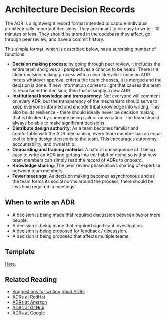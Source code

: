 # Architecture Decision Records

The ADR is a lightweight record format intended to capture individual architecturally important decisions. They are meant to be easy to write - 10 minutes or less. They should be stored in the codebase they affect, go through peer review, and have a commit history.

This simple format, which is described below, has a surprising number of functions:

* **Decision making process**: by going through peer review, it includes the entire team and gives all perspectives a chance to be heard. There is a clear decision making process with a clear lifecycle - once an ADR meets whatever approval criteria the team chooses, it is merged and the decision is done. If new information comes to light that causes the team to reconsider the decision, then that is simply a new ADR.
* **Institutional knowledge and transparency**: Not everyone will comment on every ADR, but the transparency of the mechanism should serve to keep everyone informed and encode tribal knowledge into writing. This also builds resilience - there should ideally never be decision making that is blocked by someone being sick or on vacation. The team should always be able to make significant decisions.
* **Distribute design authority**: As a team becomes familiar and comfortable with the ADR mechanism, every team member has an equal tool to bring design decisions to the team. This encourages autonomy, accountability, and ownership.
* **Onboarding and training material**: A natural consequence of it being easy to write an ADR and getting into the habit of doing so is that new team members can simply read the record of ADRs to onboard.
* **Knowledge sharing**: The peer review phase allows sharing of expertise between team members.
* **Fewer meetings**: As decision making becomes asynchronous and as the team forms its social norms around the process, there should be less time required in meetings.

## When to write an ADR

* A decision is being made that required discussion between two or more people.
* A decision is being made that required significant investigation.
* A decision is being proposed for feedback / discussion.
* A decision is being proposed that affects multiple teams.

## Template

[Here](template.md).

## Related Reading

* [Suggestions for writing good ADRs](https://github.com/joelparkerhenderson/architecture-decision-record?tab=readme-ov-file#suggestions-for-writing-good-adrs)
* [ADRs at RedHat](https://www.redhat.com/architect/architecture-decision-records)
* [ADRs at Amazon](https://docs.aws.amazon.com/prescriptive-guidance/latest/architectural-decision-records/adr-process.html)
* [ADRs at GitHub](https://adr.github.io/)
* [ADRs at Google](https://cloud.google.com/architecture/architecture-decision-records)